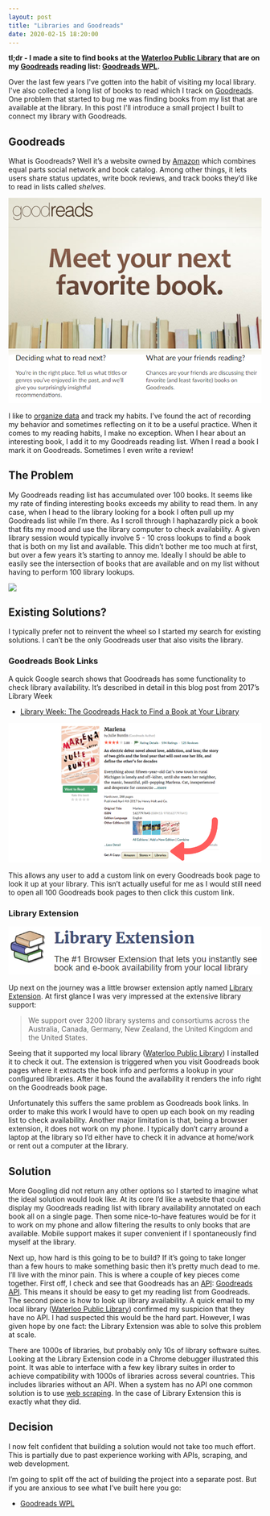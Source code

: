 ```yaml
---
layout: post
title: "Libraries and Goodreads"
date: 2020-02-15 18:20:00
---
```


**tl;dr - I made a site to find books at the [Waterloo Public Library](https://wpl.ca) that are on my [Goodreads](https://goodreads.com) reading list: [Goodreads WPL](https://olivercardoza.com/goodreads-wpl/).**

Over the last few years I've gotten into the habit of visiting my local library. I've also collected a long list of books to read which I track on [Goodreads](https://www.goodreads.com/). One problem that started to bug me was finding books from my list that are available at the library. In this post I'll introduce a small project I built to connect my library with Goodreads.

## Goodreads

What is Goodreads? Well it’s a website owned by [Amazon](https://www.amazon.com/) which combines equal parts social network and book catalog. Among other things, it lets users share status updates, write book reviews, and track books they’d like to read in lists called *shelves*.

<img src="/images/goodreads.png">

I like to [organize data](https://olivercardoza.com/2016/06/18/the-path-to-ledger.html) and track my habits. I’ve found the act of recording my behavior and sometimes reflecting on it to be a useful practice. When it comes to my reading habits, I make no exception. When I hear about an interesting book, I add it to my Goodreads reading list. When I read a book I mark it on Goodreads. Sometimes I even write a review!

## The Problem

My Goodreads reading list has accumulated over 100 books. It seems like my rate of finding interesting books exceeds my ability to read them. In any case, when I head to the library looking for a book I often pull up my Goodreads list while I’m there. As I scroll through I haphazardly pick a book that fits my mood and use the library computer to check availability. A given library session would typically involve 5 - 10 cross lookups to find a book that is both on my list and available. This didn’t bother me too much at first, but over a few years it’s starting to annoy me. Ideally I should be able to easily see the intersection of books that are available and on my list without having to perform 100 library lookups.

<img src="https://docs.google.com/drawings/d/e/2PACX-1vSddM-xhy9MUc15iMEexSrhS7zo7I-g6c6buU3_mTIpXafQWkF-CJXbCTfZ_PfAZTSNG4kj41fP_jV9/pub?w=521&amp;h=341" style="display: block; margin: auto;">

## Existing Solutions?

I typically prefer not to reinvent the wheel so I started my search for existing solutions. I can’t be the only Goodreads user that also visits the library.

### Goodreads Book Links

A quick Google search shows that Goodreads has some functionality to check library availability. It’s described in detail in this blog post from 2017’s Library Week

*    [Library Week: The Goodreads Hack to Find a Book at Your Library](https://www.goodreads.com/blog/show/868-library-week-the-goodreads-hack-to-find-a-book-at-your-library)

<img src="/images/goodreads_book_links.png">

This allows any user to add a custom link on every Goodreads book page to look it up at your library. This isn’t actually useful for me as I would still need to open all 100 Goodreads book pages to then click this custom link.

### Library Extension

<img src="/images/library_extension.png">

Up next on the journey was a little browser extension aptly named [Library Extension](https://www.libraryextension.com/). At first glance I was very impressed at the extensive library support:

> We support over 3200 library systems and consortiums across the Australia, Canada, Germany, New Zealand, the United Kingdom and the United States.

Seeing that it supported my local library ([Waterloo Public Library](https://www.wpl.ca/)) I installed it to check it out. The extension is triggered when you visit Goodreads book pages where it extracts the book info and performs a lookup in your configured libraries. After it has found the availability it renders the info right on the Goodreads book page.

Unfortunately this suffers the same problem as Goodreads book links. In order to make this work I would have to open up each book on my reading list to check availability. Another major limitation is that, being a browser extension, it does not work on my phone. I typically don’t carry around a laptop at the library so I’d either have to check it in advance at home/work or rent out a computer at the library.

## Solution

More Googling did not return any other options so I started to imagine what the ideal solution would look like. At its core I’d like a website that could display my Goodreads reading list with library availability annotated on each book all on a single page. Then some nice-to-have features would be for it to work on my phone and allow filtering the results to only books that are available. Mobile support makes it super convenient if I spontaneously find myself at the library.

Next up, how hard is this going to be to build? If it’s going to take longer than a few hours to make something basic then it’s pretty much dead to me. I’ll live with the minor pain. This is where a couple of key pieces come together. First off, I check and see that Goodreads has an [API](https://en.wikipedia.org/wiki/Application_programming_interface): [Goodreads API](https://www.goodreads.com/api). This means it should be easy to get my reading list from Goodreads. The second piece is how to look up library availability. A quick email to my local library ([Waterloo Public Library](https://wpl.ca)) confirmed my suspicion that they have no API. I had suspected this would be the hard part. However, I was given hope by one fact: the Library Extension was able to solve this problem at scale.

There are 1000s of libraries, but probably only 10s of library software suites. Looking at the Library Extension code in a Chrome debugger illustrated this point. It was able to interface with a few key library suites in order to achieve compatibility with 1000s of libraries across several countries. This includes libraries without an API. When a system has no API one common solution is to use [web scraping](https://en.wikipedia.org/wiki/Web_scraping). In the case of Library Extension this is exactly what they did.
## Decision

I now felt confident that building a solution would not take too much effort. This is partially due to past experience working with APIs, scraping, and web development.

I’m going to split off the act of building the project into a separate post. But if you are anxious to see what I’ve built here you go:

*   [Goodreads WPL](https://olivercardoza.com/goodreads-wpl)

